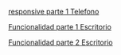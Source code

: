 [responsive parte 1 Telefono](https://youtube.com/shorts/DAnIcF9uxrQ?feature=share)

[Funcionalidad parte 1 Escritorio](hhttps://youtu.be/k4_X5hVGRDA)

[Funcionalidad parte 2 Escritorio](https://youtube.com/shorts/DAnIcF9uxrQ?feature=share)
